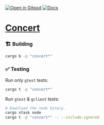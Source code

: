 [![Open in Gitpod](https://img.shields.io/badge/Open_in-Gitpod-white?logo=gitpod)](https://gitpod.io/#FOLDER=concert/https://github.com/gear-foundation/dapps)
[![Docs](https://img.shields.io/github/actions/workflow/status/gear-foundation/dapps/contracts-docs.yml?logo=rust&label=docs)](https://dapps.gear.rs/concert_io)

# [Concert](https://wiki.gear-tech.io/docs/examples/concert)

### 🏗️ Building

```sh
cargo b -p "concert*"
```

### ✅ Testing

Run only `gtest` tests:
```sh
cargo t -p "concert*"
```

Run `gtest` & `gclient` tests:
```sh
# Download the node binary.
cargo xtask node
cargo t -p "concert*" -- --include-ignored
```
